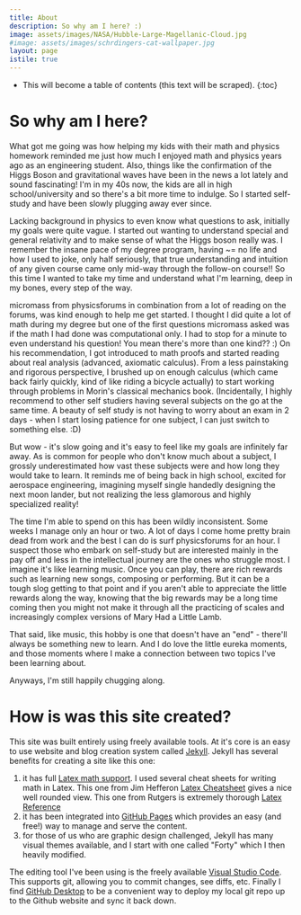 ```yaml
---
title: About
description: So why am I here? :)
image: assets/images/NASA/Hubble-Large-Magellanic-Cloud.jpg
#image: assets/images/schrdingers-cat-wallpaper.jpg
layout: page
istile: true
---
```

* This will become a table of contents (this text will be scraped).
{:toc}

# So why am I here?
What got me going was how helping my kids with their math and physics homework reminded me just how much I enjoyed math and physics years ago as an engineering student. Also, things like the confirmation of the Higgs Boson and gravitational waves have been in the news a lot lately and sound fascinating! I'm in my 40s now, the kids are all in high school/university and so there's a bit more time to indulge. So I started self-study and have been slowly plugging away ever since.

Lacking background in physics to even know what questions to ask, initially my goals were quite vague. I started out wanting to understand special and general relativity and to make sense of what the Higgs boson really was. I remember the insane pace of my degree program, having ~= no life and how I used to joke, only half seriously, that true understanding and intuition of any given course came only mid-way through the follow-on course!! So this time I wanted to take my time and understand what I'm learning, deep in my bones, every step of the way.

micromass from physicsforums in combination from a lot of reading on the forums, was kind enough to help me get started. I thought I did quite a lot of math during my degree but one of the first questions micromass asked was if the math I had done was computational only. I had to stop for a minute to even understand his question! You mean there's more than one kind?? :) On his recommendation, I got introduced to math proofs and started reading about real analysis (advanced, axiomatic calculus). From a less painstaking and rigorous perspective, I brushed up on enough calculus (which came back fairly quickly, kind of like riding a bicycle actually) to start working through problems in Morin's classical mechanics book. (Incidentally, I highly recommend to other self studiers having several subjects on the go at the same time. A beauty of self study is not having to worry about an exam in 2 days - when I start losing patience for one subject, I can just switch to something else. :D)

But wow - it's slow going and it's easy to feel like my goals are infinitely far away. As is common for people who don't know much about a subject, I grossly underestimated how vast these subjects were and how long they would take to learn. It reminds me of being back in high school, excited for aerospace engineering, imagining myself single handedly designing the next moon lander, but not realizing the less glamorous and highly specialized reality!

The time I'm able to spend on this has been wildly inconsistent. Some weeks I manage only an hour or two. A lot of days I come home pretty brain dead from work and the best I can do is surf physicsforums for an hour. I suspect those who embark on self-study but are interested mainly in the pay off and less in the intellectual journey are the ones who struggle most. I imagine it's like learning music. Once you can play, there are rich rewards such as learning new songs, composing or performing. But it can be a tough slog getting to that point and if you aren't able to appreciate the little rewards along the way, knowing that the big rewards may be a long time coming then you might not make it through all the practicing of scales and increasingly complex versions of Mary Had a Little Lamb.

That said, like music, this hobby is one that doesn't have an "end" - there'll always be something new to learn. And I do love the little eureka moments, and those moments where I make a connection between two topics I've been learning about.

Anyways, I'm still happily chugging along.

# How is was this site created?

This site was built entirely using freely available tools. At it's core is an easy to use website and blog creation system called [Jekyll](https://jekyllrb.com). Jekyll has several benefits for creating a site like this one:
1. it has full [Latex math support](https://jekyllrb.com/docs/extras/). I used several cheat sheets for writing math in Latex. This one from Jim Hefferon [Latex Cheatsheet](http://joshua.smcvt.edu/undergradmath/undergradmath.pdf) gives a nice well rounded view. This one from Rutgers is extremely thorough [Latex Reference](http://reu.dimacs.rutgers.edu/Symbols.pdf)
1. it has been integrated into [GitHub Pages](https://pages.github.com/) which provides an easy (and free!) way to manage and serve the content.
1. for those of us who are graphic design challenged, Jekyll has many visual themes available, and I start with one called "Forty" which I then heavily modified.

The editing tool I've been using is the freely available [Visual Studio Code](https://code.visualstudio.com). This supports git, allowing you to commit changes, see diffs, etc.
Finally I find [GitHub Desktop](https://desktop.github.com) to be a convenient way to deploy my local git repo up to the Github website and sync it back down.
